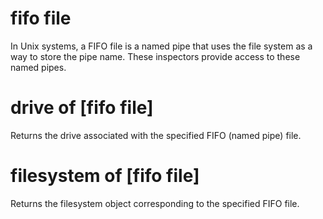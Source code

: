 # fifo file

In Unix systems, a FIFO file is a named pipe that uses the file system as a way to store the pipe name. These inspectors provide access to these named pipes.

# drive of [fifo file]

Returns the drive associated with the specified FIFO (named pipe) file.

# filesystem of [fifo file]

Returns the filesystem object corresponding to the specified FIFO file.

